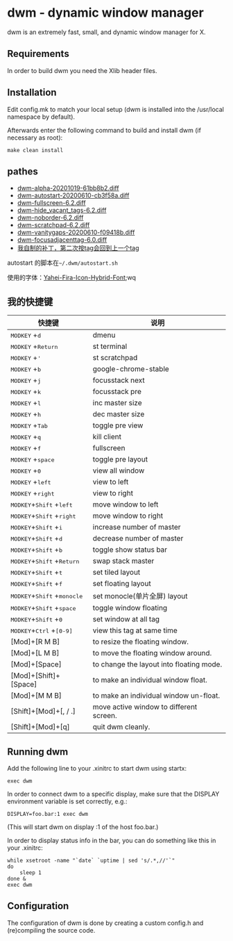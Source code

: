dwm - dynamic window manager
============================
dwm is an extremely fast, small, and dynamic window manager for X.


Requirements
------------
In order to build dwm you need the Xlib header files.


Installation
------------
Edit config.mk to match your local setup (dwm is installed into
the /usr/local namespace by default).

Afterwards enter the following command to build and install dwm (if
necessary as root):

    make clean install


## pathes

- [dwm-alpha-20201019-61bb8b2.diff](./patches/dwm-alpha-20201019-61bb8b2.diff)
- [dwm-autostart-20200610-cb3f58a.diff](./patches/dwm-autostart-20200610-cb3f58a.diff)
- [dwm-fullscreen-6.2.diff](./patches/dwm-fullscreen-6.2.diff)
- [dwm-hide_vacant_tags-6.2.diff](./patches/dwm-hide_vacant_tags-6.2.diff)
- [dwm-noborder-6.2.diff](./patches/dwm-noborder-6.2.diff)
- [dwm-scratchpad-6.2.diff](./patches/dwm-scratchpad-6.2.diff)
- [dwm-vanitygaps-20200610-f09418b.diff](./patches/dwm-vanitygaps-20200610-f09418b.diff)
- [dwm-focusadjacenttag-6.0.diff](./patches/dwm-focusadjacenttag-6.0.diff) 
- [我自制的补丁，第二次按tag会回到上一个tag](./patches/0001-my-patch-press-tag-again-will-toggle.patch)

autostart 的脚本在`~/.dwm/autostart.sh `

使用的字体：[Yahei-Fira-Icon-Hybrid-Font](https://github.com/HanleyLee/Yahei-Fira-Icon-Hybrid-Font);wq

## 我的快捷键

| 快捷键                                                 | 说明                                     |
|--------------------------------------------------------|------------------------------------------|
| <kbd>MODKEY</kbd> +<kbd>d</kbd>                        | dmenu                                    |
| <kbd>MODKEY</kbd> +<kbd>Return</kbd>                   | st terminal                              |
| <kbd>MODKEY</kbd> +<kbd>'</kbd>                        | st scratchpad                            |
| <kbd>MODKEY</kbd> +<kbd>b</kbd>                        | google-chrome-stable                     |
| <kbd>MODKEY</kbd> +<kbd>j</kbd>                        | focusstack next                          |
| <kbd>MODKEY</kbd> +<kbd>k</kbd>                        | focusstack pre                           |
| <kbd>MODKEY</kbd> +<kbd>l</kbd>                        | inc master size                          |
| <kbd>MODKEY</kbd> +<kbd>h</kbd>                        | dec master size                          |
| <kbd>MODKEY</kbd> +<kbd>Tab</kbd>                      | toggle pre view                          |
| <kbd>MODKEY</kbd> +<kbd>q</kbd>                        | kill client                              |
| <kbd>MODKEY</kbd> +<kbd>f</kbd>                        | fullscreen                               |
| <kbd>MODKEY</kbd> +<kbd>space</kbd>                    | toggle pre layout                        |
| <kbd>MODKEY</kbd> +<kbd>0</kbd>                        | view all window                          |
| <kbd>MODKEY</kbd> +<kbd>left</kbd>                     | view to left                             |
| <kbd>MODKEY</kbd> +<kbd>right</kbd>                    | view to right                            |
| <kbd>MODKEY</kbd>+<kbd>Shift</kbd> +<kbd>left</kbd>    | move window to left                      |
| <kbd>MODKEY</kbd>+<kbd>Shift</kbd> +<kbd>right</kbd>   | move window to right                     |
| <kbd>MODKEY</kbd>+<kbd>Shift</kbd> +<kbd>i</kbd>       | increase number of master                |
| <kbd>MODKEY</kbd>+<kbd>Shift</kbd> +<kbd>d</kbd>       | decrease number of master                |
| <kbd>MODKEY</kbd>+<kbd>Shift</kbd> +<kbd>b</kbd>       | toggle show status bar                   |
| <kbd>MODKEY</kbd>+<kbd>Shift</kbd> +<kbd>Return</kbd>  | swap stack master                        |
| <kbd>MODKEY</kbd>+<kbd>Shift</kbd> +<kbd>t</kbd>       | set tiled layout                         |
| <kbd>MODKEY</kbd>+<kbd>Shift</kbd> +<kbd>f</kbd>       | set floating layout                      |
| <kbd>MODKEY</kbd>+<kbd>Shift</kbd> +<kbd>monocle</kbd> | set monocle(单片全屏) layout             |
| <kbd>MODKEY</kbd>+<kbd>Shift</kbd> +<kbd>space</kbd>   | toggle window floating                   |
| <kbd>MODKEY</kbd>+<kbd>Shift</kbd> +<kbd>0</kbd>       | set window at all tag                    |
| <kbd>MODKEY</kbd>+<kbd>Ctrl</kbd> +<kbd>[0-9]</kbd>    | view this tag at same time               |
| [Mod]+[R M B]                                          | to resize the floating window.           |
| [Mod]+[L M B]                                          | to move the floating window around.      |
| [Mod]+[Space]                                          | to change the layout into floating mode. |
| [Mod]+[Shift]+[Space]                                  | to make an individual window float.      |
| [Mod]+[M M B]                                          | to make an individual window un-float.   |
| [Shift]+[Mod]+[, / .]                                  | move active window to different screen.  |
| [Shift]+[Mod]+[q]                                      | quit dwm cleanly.                        |

Running dwm
-----------
Add the following line to your .xinitrc to start dwm using startx:

    exec dwm

In order to connect dwm to a specific display, make sure that
the DISPLAY environment variable is set correctly, e.g.:

    DISPLAY=foo.bar:1 exec dwm

(This will start dwm on display :1 of the host foo.bar.)

In order to display status info in the bar, you can do something
like this in your .xinitrc:

    while xsetroot -name "`date` `uptime | sed 's/.*,//'`"
    do
    	sleep 1
    done &
    exec dwm


Configuration
-------------
The configuration of dwm is done by creating a custom config.h
and (re)compiling the source code.
